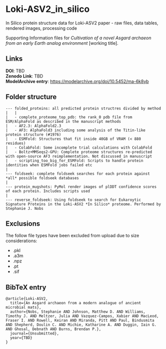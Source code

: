 # Loki-ASV2_in_silico
In Silico protein structure data for Loki-ASV2 paper - raw files, data tables, rendered images, processing code

Supporting Information files for *Cultivation of a novel Asgard archaeon from an early Earth analog environment* [working title].

## Links
**DOI**: TBD \
**Zenodo Link**: TBD \
**ModelArchive entry**: https://modelarchive.org/doi/10.5452/ma-6k8yb 

## Folder structure
```
--- folded_proteins: all predicted protein structres divided by method  
|   |
|   - complete_proteome_top_pdb: the rank_0 pdb file from ESM/AlphaFold as described in the manuscript methods
|   - AF2.3: AlphaFold2.3
|   - AF3: AlphaFold3 including some analysis of the Titin-like protein structure (#1976)
|   - ESMFold: Structures that fit inside 40GB of VRAM (< 880 residues) 
|   - ColabFold: Some incomplete trial calculations with ColabFold 
|   - Boltz+MMSeqs2-GPU: Complete proteome structures re-predicted with open-source AF3 reimplementation. Not discussed in manuscript 
|   - scripting_too_big_for_ESMFold: Scripts to handle protein identities when ESMFold jobs failed etc 
|
--- foldseek: complete foldseek searches for each protein against *all* possible foldseek databases
|
--- protein_mugshots: PyMol render images of plDDT confidence scores of each protein. Includes scripts used 
|
--- reverse_foldseek: Using foldseek to search for Eukaroytic Signature Proteins in the Loki-ASV2 *In Silico* proteome. Performed by Stephanie J. Nobs
```

## Exclusions 
The follow file types have been excluded from upload due to size considerations:
- .pkl
- .a3m
- .npz
- .pt
- .sif

## BibTeX entry
```
@article{Loki-ASV2,
  title={An Asgard archaeon from a modern analogue of ancient microbial mats},
  author={Nobs, Stephanie AND Johnson, Matthew D. AND Williams, Timothy J. AND Meltzer, Julia AND Vazquez-Campos, Xabier AND MacLeod, Fraser I. AND Rowell, Keiran AND Miranda, Pitt AND Paul, Bindusmita AND Shepherd, Doulin C. AND Michie, Katharine A. AND Duggin, Iain G. AND Ghosal, Debnath AND Burns, Brendan P.},
  journal={Unsubmitted},
  year={TBD}
}
```
